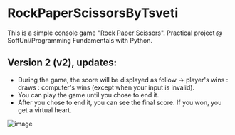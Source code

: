 # RockPaperScissorsByTsveti
This is a simple console game "[Rock Paper Scissors](https://en.wikipedia.org/wiki/Rock_paper_scissors)". Practical project @ SoftUni/Programming Fundamentals with Python.

## Version 2 (v2), updates:
 - During the game, the score will be displayed as follow -> player's wins : draws : computer's wins (except when your input is invalid).
 - You can play the game until you chose to end it.
 - After you chose to end it, you can see the final score. If you won, you get a virtual heart.

![image]([https://upload.wikimedia.org/wikipedia/commons/thumb/6/67/Rock-paper-scissors.svg/330px-Rock-paper-scissors.svg.png](https://andygrunwald.com/images/posts/playing-rock-paper-scissors-with-500-people/rock-paper-scissors-game-rules.png)https://andygrunwald.com/images/posts/playing-rock-paper-scissors-with-500-people/rock-paper-scissors-game-rules.png)
